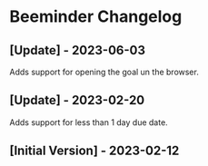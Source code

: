 # Beeminder Changelog

## [Update] - 2023-06-03

Adds support for opening the goal un the browser.

## [Update] - 2023-02-20

Adds support for less than 1 day due date.

## [Initial Version] - 2023-02-12
